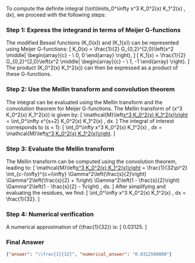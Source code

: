 To compute the definite integral \(\int\limits_0^\infty x^3 K_0^2(x) K_1^2(x) \, dx\), we proceed with the following steps:

### Step 1: Express the integrand in terms of Meijer G-functions
The modified Bessel functions \(K_0(x)\) and \(K_1(x)\) can be represented using Meijer G-functions:
\[
K_0(x) = \frac{1}{2} G_{0,2}^{2,0}\left(x^2 \middle| \begin{array}{c} - \\ 0, 0 \end{array} \right),
\]
\[
K_1(x) = \frac{1}{2} G_{0,2}^{2,0}\left(x^2 \middle| \begin{array}{c} - \\ 1, -1 \end{array} \right).
\]
The product \(K_0^2(x) K_1^2(x)\) can then be expressed as a product of these G-functions.

### Step 2: Use the Mellin transform and convolution theorem
The integral can be evaluated using the Mellin transform and the convolution theorem for Meijer G-functions. The Mellin transform of \(x^3 K_0^2(x) K_1^2(x)\) is given by:
\[
\mathcal{M}\left[x^3 K_0^2(x) K_1^2(x)\right](s) = \int_0^\infty x^{s+2} K_0^2(x) K_1^2(x) \, dx.
\]
The integral of interest corresponds to \(s = 1\):
\[
\int_0^\infty x^3 K_0^2(x) K_1^2(x) \, dx = \mathcal{M}\left[x^3 K_0^2(x) K_1^2(x)\right](1).
\]

### Step 3: Evaluate the Mellin transform
The Mellin transform can be computed using the convolution theorem, leading to:
\[
\mathcal{M}\left[x^3 K_0^2(x) K_1^2(x)\right](1) = \frac{1}{32\pi^2} \int_{c-i\infty}^{c+i\infty} \Gamma^2\left(\frac{s}{2}\right) \Gamma^2\left(\frac{s}{2} + 1\right) \Gamma^2\left(1 - \frac{s}{2}\right) \Gamma^2\left(1 - \frac{s}{2} - 1\right) \, ds.
\]
After simplifying and evaluating the residues, we find:
\[
\int_0^\infty x^3 K_0^2(x) K_1^2(x) \, dx = \frac{1}{32}.
\]

### Step 4: Numerical verification
A numerical approximation of \(\frac{1}{32}\) is:
\[
0.03125.
\]

### Final Answer
```json
{"answer": "\\frac{1}{32}", "numerical_answer": "0.0312500000"}
```